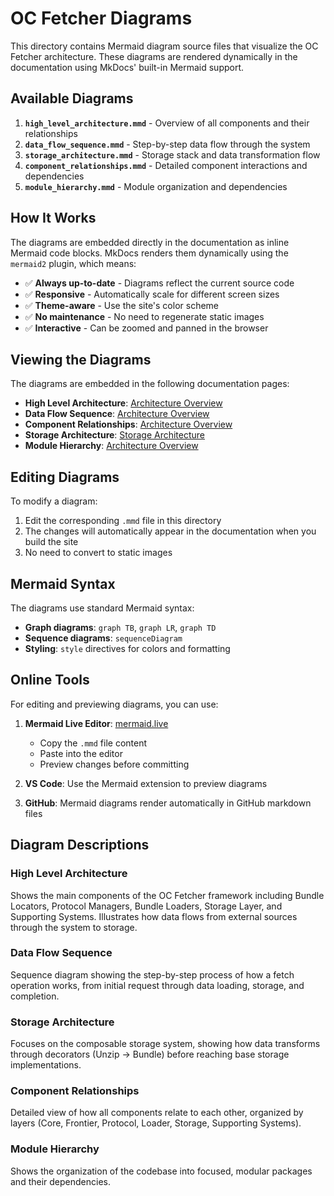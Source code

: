 # OC Fetcher Diagrams

This directory contains Mermaid diagram source files that visualize the OC Fetcher architecture. These diagrams are rendered dynamically in the documentation using MkDocs' built-in Mermaid support.

## Available Diagrams

1. **`high_level_architecture.mmd`** - Overview of all components and their relationships
2. **`data_flow_sequence.mmd`** - Step-by-step data flow through the system
3. **`storage_architecture.mmd`** - Storage stack and data transformation flow
4. **`component_relationships.mmd`** - Detailed component interactions and dependencies
5. **`module_hierarchy.mmd`** - Module organization and dependencies

## How It Works

The diagrams are embedded directly in the documentation as inline Mermaid code blocks. MkDocs renders them dynamically using the `mermaid2` plugin, which means:

- ✅ **Always up-to-date** - Diagrams reflect the current source code
- ✅ **Responsive** - Automatically scale for different screen sizes
- ✅ **Theme-aware** - Use the site's color scheme
- ✅ **No maintenance** - No need to regenerate static images
- ✅ **Interactive** - Can be zoomed and panned in the browser

## Viewing the Diagrams

The diagrams are embedded in the following documentation pages:

- **High Level Architecture**: [Architecture Overview](../../architecture/overview/README.md#high-level-architecture)
- **Data Flow Sequence**: [Architecture Overview](../../architecture/overview/README.md#data-flow-sequence)
- **Component Relationships**: [Architecture Overview](../../architecture/overview/README.md#component-relationships)
- **Storage Architecture**: [Storage Architecture](../../architecture/storage/README.md#visual-architecture-diagram)
- **Module Hierarchy**: [Architecture Overview](../../architecture/overview/README.md#visual-representation)

## Editing Diagrams

To modify a diagram:

1. Edit the corresponding `.mmd` file in this directory
2. The changes will automatically appear in the documentation when you build the site
3. No need to convert to static images

## Mermaid Syntax

The diagrams use standard Mermaid syntax:

- **Graph diagrams**: `graph TB`, `graph LR`, `graph TD`
- **Sequence diagrams**: `sequenceDiagram`
- **Styling**: `style` directives for colors and formatting

## Online Tools

For editing and previewing diagrams, you can use:

1. **Mermaid Live Editor**: [mermaid.live](https://mermaid.live)
   - Copy the `.mmd` file content
   - Paste into the editor
   - Preview changes before committing

2. **VS Code**: Use the Mermaid extension to preview diagrams
3. **GitHub**: Mermaid diagrams render automatically in GitHub markdown files

## Diagram Descriptions

### High Level Architecture
Shows the main components of the OC Fetcher framework including Bundle Locators, Protocol Managers, Bundle Loaders, Storage Layer, and Supporting Systems. Illustrates how data flows from external sources through the system to storage.

### Data Flow Sequence
Sequence diagram showing the step-by-step process of how a fetch operation works, from initial request through data loading, storage, and completion.

### Storage Architecture
Focuses on the composable storage system, showing how data transforms through decorators (Unzip → Bundle) before reaching base storage implementations.

### Component Relationships
Detailed view of how all components relate to each other, organized by layers (Core, Frontier, Protocol, Loader, Storage, Supporting Systems).

### Module Hierarchy
Shows the organization of the codebase into focused, modular packages and their dependencies.
